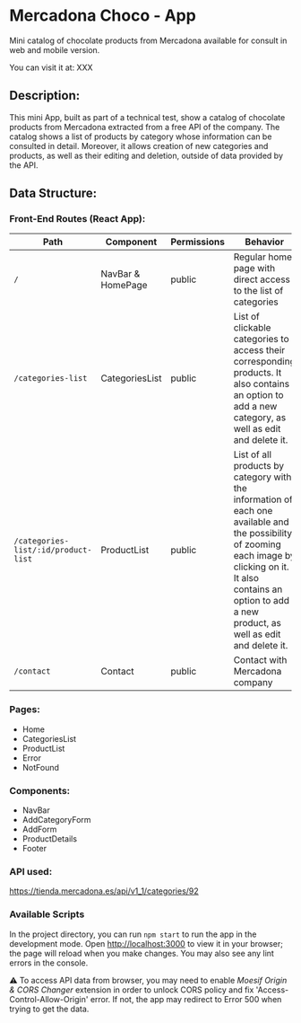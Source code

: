 # Mercadona Choco - App

Mini catalog of chocolate products from Mercadona available for consult in web and mobile version.

You can visit it at: XXX

## Description:

This mini App, built as part of a technical test, show a catalog of chocolate products from Mercadona extracted from a free API of the company. The catalog shows a list of products by category whose information can be consulted in detail. Moreover, it allows creation of new categories and products, as well as their editing and deletion, outside of data provided by the API.

## Data Structure:

### Front-End Routes (React App):

| Path                      | Component            | Permissions | Behavior                                                     |
| ------------------------- | -------------------- | ----------- | ------------------------------------------------------------ |
| `/`                       | NavBar & HomePage    | public      | Regular home page with direct access to the list of categories |
| `/categories-list`        | CategoriesList       | public      | List of clickable categories to access their corresponding products. It also contains an option to add a new category, as well as edit and delete it.  |
| `/categories-list/:id/product-list`| ProductList | public      | List of all products by category with the information of each one available and the possibility of zooming each image by clicking on it. It also contains an option to add a new product, as well as edit and delete it. |
| `/contact`                | Contact              | public      | Contact with Mercadona company |


###  Pages:

- Home
- CategoriesList
- ProductList
- Error
- NotFound

###  Components:

- NavBar
- AddCategoryForm
- AddForm
- ProductDetails
- Footer

### API used:

https://tienda.mercadona.es/api/v1_1/categories/92

###  Available Scripts

In the project directory, you can run `npm start` to run the app in the development mode.
Open [http://localhost:3000](http://localhost:3000) to view it in your browser; the page will reload when you make changes.
You may also see any lint errors in the console.

⚠️ To access API data from browser, you may need to enable <i>Moesif Origin & CORS Changer</i> extension in order to unlock CORS policy and fix 'Access-Control-Allow-Origin' error. If not, the app may redirect to Error 500 when trying to get the data.
